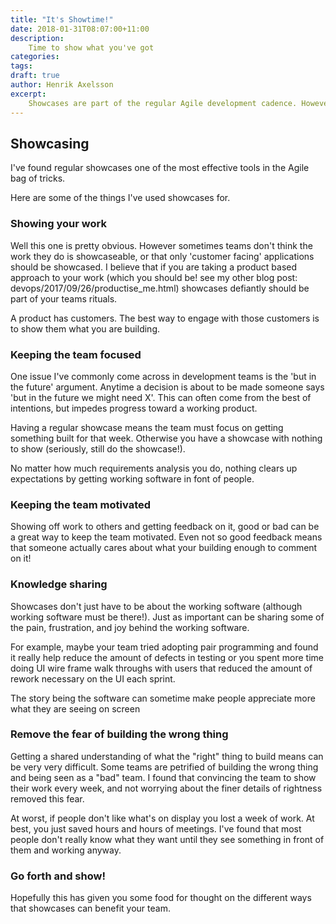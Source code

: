 ```yaml
---
title: "It's Showtime!"
date: 2018-01-31T08:07:00+11:00
description:
    Time to show what you've got
categories:
tags:
draft: true
author: Henrik Axelsson
excerpt:
    Showcases are part of the regular Agile development cadence. However I've worked at organisations that are 'Agile' yet don't do showcasing. Despite it's name, showcases can have greater benefits than simply showing work.
---
```


## Showcasing

I've found regular showcases one of the most effective tools in the Agile bag of tricks.

Here are some of the things I've used showcases for.

### Showing your work

Well this one is pretty obvious. However sometimes teams don't think the work they do is showcaseable, or that only 'customer facing' applications should be showcased. I believe that if you are taking a product based approach to your work (which you should be! see my other blog post: devops/2017/09/26/productise_me.html) showcases defiantly should be part of your teams rituals.

A product has customers. The best way to engage with those customers is to show them what you are building.


### Keeping the team focused

One issue I've commonly come across in development teams is the 'but in the future' argument. Anytime a decision is about to be made someone says 'but in the future we might need X'. This can often come from the best of intentions, but impedes progress toward a working product.

Having a regular showcase means the team must focus on getting something built for that week. Otherwise you have a showcase with nothing to show (seriously, still do the showcase!).

No matter how much requirements analysis you do, nothing clears up expectations by getting working software in font of people.

### Keeping the team motivated
Showing off work to others and getting feedback on it, good or bad can be a great way to keep the team motivated. Even not so good feedback means that someone actually cares about what your building enough to comment on it!


### Knowledge sharing
Showcases don't just have to be about the working software (although working software must be there!). Just as important can be sharing some of the pain, frustration, and joy behind the working software.

For example, maybe your team tried adopting pair programming and found it really help reduce the amount of defects in testing or you spent more time doing UI wire frame walk throughs with users that reduced the amount of rework necessary on the UI each sprint.

The story being the software can sometime make people appreciate more what they are seeing on screen

### Remove the fear of building the wrong thing
Getting a shared understanding of what the "right" thing to build means can be very very difficult. Some teams are petrified of building the wrong thing and being seen as a "bad" team. I found that convincing the team to show their work every week, and not worrying about the finer details of rightness removed this fear.

At worst, if people don't like what's on display you lost a week of work. At best, you just saved hours and hours of meetings. I've found that most people don't really know what they want until they see something in front of them and working anyway.

### Go forth and show!
Hopefully this has given you some food for thought on the different ways that showcases can benefit your team.
